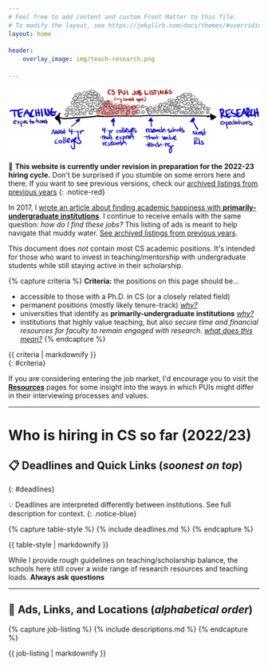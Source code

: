 ```yaml
---
# Feel free to add content and custom Front Matter to this file.
# To modify the layout, see https://jekyllrb.com/docs/themes/#overriding-theme-defaults
layout: home

header: 
    overlay_image: img/teach-research.png

---
```

<link rel="stylesheet" href="cspui.css">

![continuum of teaching and research](img/cs-pui-listing.jpg)

📣 **This website is currently under revision in preparation for the 2022-23 hiring cycle.** Don't be surprised if you stumble on some errors here and there. If you want to see previous versions, check our [archived listings from previous years](faq#archive)
{: .notice-red}

<!-- 📣 For departments, if you would like to add a listing to this page, [please visit the **Add Listing** page](guide.html)
{: .notice-blue} -->

In 2017, I [wrote an article about finding academic happiness with **primarily-undergraduate institutions**](https://medium.com/bucknell-hci/the-jobs-i-didnt-see-my-misconceptions-of-the-academic-job-market-9cb98b057422). I continue to receive emails with the same  question: _how do I find these jobs?_ This listing of ads is meant to help navigate that muddy water. [See archived listings from previous years](faq#archive).

This document does _not_ contain most CS academic positions. It's intended for those who want to invest in teaching/mentorship with undergraduate students while still staying active in their scholarship. 

{% capture criteria %}
**Criteria:** the positions on this page should be...
- accessible to those with a Ph.D. in CS (or a closely related field)
- permanent positions (mostly likely tenure-track) [_why?_](faq#scope)
- universities that identify as **primarily-undergraduate institutions** [_why?_](faq#scope)
- institutions that highly value teaching, but also _secure time and financial resources for faculty to remain engaged with research_. [_what does this mean?_](faq#research)
{% endcapture %}
<div class="notice-gray">{{ criteria | markdownify }}</div>
{: #criteria}

If you are considering entering the job market, I'd encourage you to visit the [**Resources**](resources.html) pages for some insight into the ways in which PUIs might differ in their interviewing processes and values.

------------

# Who is hiring in CS so far (2022/23)


## 📋 Deadlines and Quick Links (_soonest on top_)
{: #deadlines}

💡 Deadlines are interpreted differently between institutions. See full description for context. 
{: .notice-blue}

{% capture table-style %}
{% include deadlines.md %}
{% endcapture %}
<div class="styled-table"> {{ table-style | markdownify }} </div>


While I provide rough guidelines on teaching/scholarship balance, the schools here still cover a wide range of research resources and teaching loads. **Always ask questions**

------------

## 📣  Ads, Links, and Locations (_alphabetical order_) 

{% capture job-listing %}
{% include descriptions.md %}
{% endcapture %}
<div class="jobs"> {{ job-listing | markdownify }} </div>
